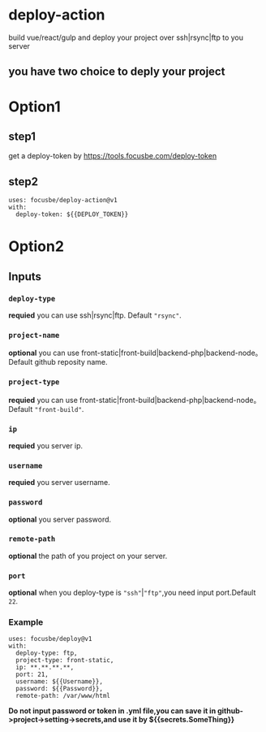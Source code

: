 # deploy-action
build vue/react/gulp and deploy your project over ssh|rsync|ftp to you server

## you have two choice to deply your project

# Option1
## step1
  get a deploy-token by https://tools.focusbe.com/deploy-token
  
## step2
```
uses: focusbe/deploy-action@v1
with:
  deploy-token: ${{DEPLOY_TOKEN}}
```
  
# Option2

## Inputs

### `deploy-type`

**requied** you can use ssh|rsync|ftp. Default `"rsync"`.

### `project-name`
**optional** you can use front-static|front-build|backend-php|backend-node。 Default github reposity name.

### `project-type`
**requied** you can use front-static|front-build|backend-php|backend-node。 Default `"front-build"`.
### `ip`
**requied** you server ip.

### `username`
**requied** you server username.

### `password`
**optional** you server password.

### `remote-path`
**optional** the path of you project on your server.

### `port`
**optional** when you deploy-type is `"ssh"`|`"ftp"`,you need input port.Default `22`.

### Example
```
uses: focusbe/deploy@v1
with:
  deploy-type: ftp,
  project-type: front-static,
  ip: **.**.**.**,
  port: 21,
  username: ${{Username}},
  password: ${{Password}},
  remote-path: /var/www/html
```

**Do not input password or token in .yml file,you can save it in github->project->setting->secrets,and use it by ${{secrets.SomeThing}}**



